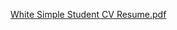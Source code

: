 [White Simple Student CV Resume.pdf](https://github.com/user-attachments/files/19042687/White.Simple.Student.CV.Resume.pdf)
